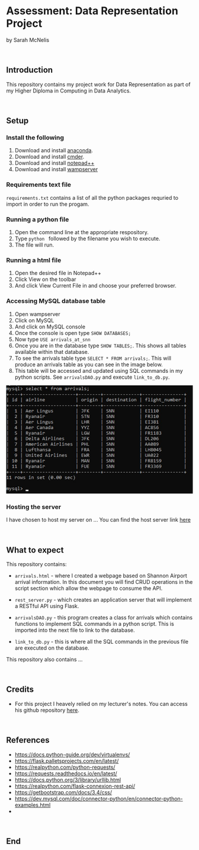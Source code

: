 # Assessment: Data Representation Project

by Sarah McNelis

<br>

## Introduction

This repository contains my project work for Data Representation as part of my Higher Diploma in Computing in Data Analytics. 

<br>
 
## Setup

### Install the following

1. Download and install [anaconda](https://docs.anaconda.com/anaconda/install/index.html).
2. Download and install [cmder](https://cmder.app/).
3. Download and install [notepad++](https://notepad-plus-plus.org/downloads/)
4. Download and install [wampserver](https://www.wampserver.com/en/)

### Requirements text file

`requirements.txt` contains a list of all the python packages requried to import in order to run the progam. 

### Running a python file

1. Open the command line at the appropriate respository. 
2. Type `python ` followed by the filename you wish to execute. 
3. The file will run. 

### Running a html file

1. Open the desired file in Notepad++
2. Click View on the toolbar
3. And click View Current File in and choose your preferred browser. 

### Accessing MySQL database table

1. Open wampserver
2. Click on MySQL
3. And click on MySQL console
4. Once the console is open type `SHOW DATABASES;`
5. Now type `USE arrivals_at_snn`
6. Once you are in the database type `SHOW TABLES;`. This shows all tables available within that database. 
7. To see the arrivals table type `SELECT * FROM arrivals;`. This will produce an arrivals table as you can see in the image below. 
8. This table will be accessed and updated using SQL commands in my python scripts. See `arrivalsDAO.py` and execute `link_to_db.py`.

![arrivals_table](images/db.jpg)


### Hosting the server

I have chosen to host my server on ... 
You can find the host server link [here]() 

<br>

## What to expect
This repository contains:

- `arrivals.html` - where I created a webpage based on Shannon Airport arrival information. In this document you will find CRUD operations in the script section which allow the webpage to consume the API. 

- `rest_server.py` - which creates an application server that will implement a RESTful API using Flask. 

- `arrivalsDAO.py` - this program creates a class for arrivals which contains functions to implement SQL commands in a python script. This is imported into the next file to link to the database. 

- `link_to_db.py` - this is where all the SQL commands in the previous file are executed on the database.

This repository also contains ... 

<br>


## Credits

- For this project I heavely relied on my lecturer's notes. You can access his github repository [here](https://github.com/andrewbeattycourseware/datarepresentation).


<br>

## References

- https://docs.python-guide.org/dev/virtualenvs/
- https://flask.palletsprojects.com/en/latest/
- https://realpython.com/python-requests/
- https://requests.readthedocs.io/en/latest/
- https://docs.python.org/3/library/urllib.html
- https://realpython.com/flask-connexion-rest-api/
- https://getbootstrap.com/docs/3.4/css/ 
- https://dev.mysql.com/doc/connector-python/en/connector-python-examples.html
- 

<br>

## End